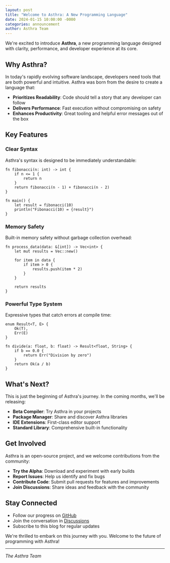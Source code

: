 ```yaml
---
layout: post
title: "Welcome to Asthra: A New Programming Language"
date: 2024-01-15 10:00:00 -0000
categories: announcement
author: Asthra Team
---
```


We're excited to introduce **Asthra**, a new programming language designed with clarity, performance, and developer experience at its core.

## Why Asthra?

In today's rapidly evolving software landscape, developers need tools that are both powerful and intuitive. Asthra was born from the desire to create a language that:

- **Prioritizes Readability**: Code should tell a story that any developer can follow
- **Delivers Performance**: Fast execution without compromising on safety
- **Enhances Productivity**: Great tooling and helpful error messages out of the box

## Key Features

### Clear Syntax

Asthra's syntax is designed to be immediately understandable:

```asthra
fn fibonacci(n: int) -> int {
    if n <= 1 {
        return n
    }
    return fibonacci(n - 1) + fibonacci(n - 2)
}

fn main() {
    let result = fibonacci(10)
    println("Fibonacci(10) = {result}")
}
```

### Memory Safety

Built-in memory safety without garbage collection overhead:

```asthra
fn process_data(data: &[int]) -> Vec<int> {
    let mut results = Vec::new()
    
    for item in data {
        if item > 0 {
            results.push(item * 2)
        }
    }
    
    return results
}
```

### Powerful Type System

Expressive types that catch errors at compile time:

```asthra
enum Result<T, E> {
    Ok(T),
    Err(E)
}

fn divide(a: float, b: float) -> Result<float, String> {
    if b == 0.0 {
        return Err("Division by zero")
    }
    return Ok(a / b)
}
```

## What's Next?

This is just the beginning of Asthra's journey. In the coming months, we'll be releasing:

- **Beta Compiler**: Try Asthra in your projects
- **Package Manager**: Share and discover Asthra libraries
- **IDE Extensions**: First-class editor support
- **Standard Library**: Comprehensive built-in functionality

## Get Involved

Asthra is an open-source project, and we welcome contributions from the community:

- **Try the Alpha**: Download and experiment with early builds
- **Report Issues**: Help us identify and fix bugs
- **Contribute Code**: Submit pull requests for features and improvements
- **Join Discussions**: Share ideas and feedback with the community

## Stay Connected

- Follow our progress on [GitHub](https://github.com/asthra-lang/asthra)
- Join the conversation in [Discussions](https://github.com/orgs/asthra-lang/discussions)
- Subscribe to this blog for regular updates

We're thrilled to embark on this journey with you. Welcome to the future of programming with Asthra!

---

*The Asthra Team* 
